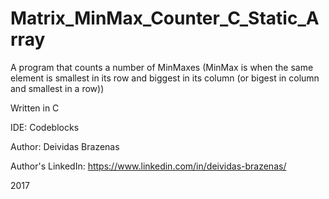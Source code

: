 # Matrix_MinMax_Counter_C_Static_Array
A program that counts a number of MinMaxes (MinMax is when the same element is smallest in its row and biggest in its column (or bigest in column and smallest in a row))

Written in C

IDE: Codeblocks

Author: Deividas Brazenas

Author's LinkedIn: https://www.linkedin.com/in/deividas-brazenas/

2017
